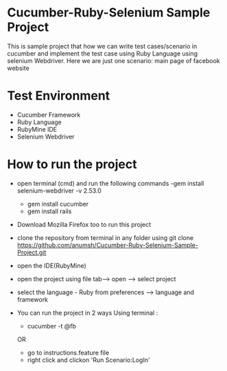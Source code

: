 # Cucumber-Ruby-Selenium Sample Project 

This is sample project that how we can write test cases/scenario in cucumber and implement the test case using Ruby Language using selenium Webdriver. Here we are just one scenario: main page of facebook website

# Test Environment
- Cucumber Framework
- Ruby Language
- RubyMine IDE
- Selenium Webdriver

# How to run the project
- open terminal (cmd) and run the following commands 
     -gem install selenium-webdriver -v 2.53.0
     - gem install cucumber
     - gem install rails
- Download Mozilla Firefox too to run this project
- clone the repository from terminal in any folder using git clone https://github.com/anumsh/Cucumber-Ruby-Selenium-Sample-Project.git
- open the IDE(RubyMine)
- open the project using file tab--> open --> select project
- select the language - Ruby from preferences --> language and framework
- You can run the project in 2 ways 
   Using  terminal :
    - cucumber -t @fb
    
    OR
    
    - go to instructions.feature file 
    - right click  and clickon 'Run Scenario:LogIn'
    
    
    